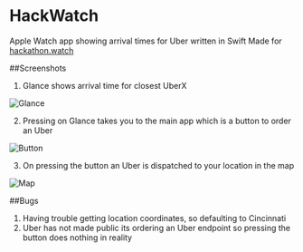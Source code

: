 HackWatch
=========

Apple Watch app showing arrival times for Uber written in Swift
Made for [hackathon.watch](http://hackathon.watch)

##Screenshots

1. Glance shows arrival time for closest UberX

![Glance](https://raw.githubusercontent.com/sapanbhuta/HackWatch/master/Screenshots/1.png)

2. Pressing on Glance takes you to the main app which is a button to order an Uber

![Button](https://raw.githubusercontent.com/sapanbhuta/HackWatch/master/Screenshots/2.png)

3. On pressing the button an Uber is dispatched to your location in the map

![Map](https://raw.githubusercontent.com/sapanbhuta/HackWatch/master/Screenshots/3.png)

##Bugs
1. Having trouble getting location coordinates, so defaulting to Cincinnati
1. Uber has not made public its ordering an Uber endpoint so pressing the button does nothing in reality
